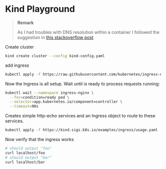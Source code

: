 # Kind Playground

> **Remark**
>
> As I had troubles with DNS resolution within a container I followed the suggestion in [this stackoverflow post](https://serverfault.com/questions/960362/host-dns-not-working-with-docker-container/963155#comment1415366_963155)

Create cluster

```bash
kind create cluster --config kind-config.yaml
```

add ingress

```bash
kubectl apply -f https://raw.githubusercontent.com/kubernetes/ingress-nginx/main/deploy/static/provider/kind/deploy.yaml
```

Now the Ingress is all setup. Wait until is ready to process requests running:

```bash
kubectl wait --namespace ingress-nginx \
  --for=condition=ready pod \
  --selector=app.kubernetes.io/component=controller \
  --timeout=90s
```

Creates simple http-echo services and an Ingress object to route to these services.

```bash
kubectl apply -f https://kind.sigs.k8s.io/examples/ingress/usage.yaml
```

Now verify that the ingress works

```bash
# should output "foo"
curl localhost/foo
# should output "bar"
curl localhost/bar
```
